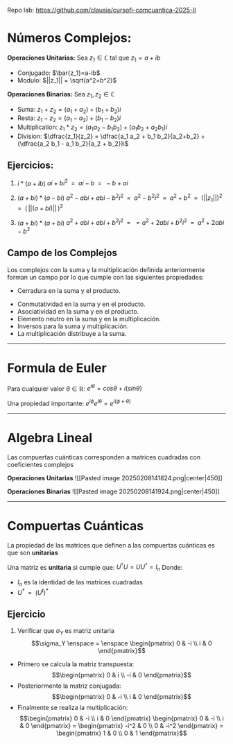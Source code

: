 Repo lab: https://github.com/clausia/cursofi-comcuantica-2025-II

# Números Complejos:

**Operaciones Unitarias:**
Sea  $z_1 \in \mathbb{C}$  tal que  $z_1 = a+ib$
- Conjugado:  $\bar{z_1}=a-ib$
- Modulo:  $||z_1|| = \sqrt{a^2+b^2}$

**Operaciones Binarias:**
Sea  $z_1, z_2 \in \mathbb{C}$ 
- Suma:  $z_1 + z_2 = (a_1 + a_2) + (b_1 + b_2)i$
- Resta:  $z_1 - z_2 = (a_1 - a_2) + (b_1 - b_2)i$
- Multiplication:  $z_1 * z_2 = (a_1a_2 - b_1b_2) + (a_1b_2 + a_2b_1)i$
- Division:  $\dfrac{z_1}{z_2} = \dfrac{a_1 a_2 + b_1 b_2}{a_2+b_2} + (\dfrac{a_2 b_1 - a_1 b_2}{a_2 + b_2})i$

## Ejercicios:

1. $i * (a + ib)$
$ai + bi^2 \enspace = \enspace ai-b \enspace = \enspace -b + ai$

2. $(a+bi) * (a-bi)$
$a^2−abi+abi−b^2i^2 \enspace = \enspace a^2 - b^2 i^2 \enspace = \enspace a^2 + b^2 \enspace = \enspace (||z_1||)^2 \enspace = \enspace (\,||(a+bi)||\,)^2$

3. $( a+ bi ) * (a+bi)$
$a^2 + abi + abi + b^2i^2 \enspace = \enspace = a^2 + 2abi + b^2 i^2 \enspace = \enspace a^2 + 2abi - b^2$

## Campo de los Complejos

Los complejos con la suma y la multiplicación definida anteriormente forman un campo por lo que cumple con las siguientes propiedades:
+ Cerradura en la suma y el producto.
* Conmutatividad en la suma y en el producto.
* Asociatividad en la suma y en el producto.
* Elemento neutro en la suma y en la multiplicación.
* Inversos para la suma y multiplicación.
* La multiplicación distribuye a la suma.

___

# Formula de Euler

Para cualquier valor $\theta \in \mathbb{R}:$
	$e^{i\theta} = cos \theta + i(sin \theta)$

Una propiedad importante:  $e^{i \phi} e^{i \theta} = e^{i(\phi + \theta)}$
___

# Algebra Lineal

Las compuertas cuánticas corresponden a matrices cuadradas con coeficientes complejos

**Operaciones Unitarias**
![[Pasted image 20250208141824.png|center|450]]

**Operaciones Binarias**
![[Pasted image 20250208141924.png|center|450]]

___

# Compuertas Cuánticas

La propiedad de las matrices que definen a las compuertas cuánticas es que son **unitarias**

Una matriz es **unitaria** si cumple que:
	$U^{\dagger}U = U U^{\dagger} = I_n$
Donde:
- $I_n$ es la identidad de las matrices cuadradas
- $U^{\dagger} \enspace = \enspace (U^t)^{*}$

## Ejercicio

1. Verificar que $\sigma_Y$ es matriz unitaria
$$\sigma_Y \enspace = \enspace \begin{pmatrix}  
0 & -i \\  
i & 0  
\end{pmatrix}$$
- Primero se calcula la matriz transpuesta:
$$\begin{pmatrix}  
0 & i \\  
-i & 0  
\end{pmatrix}$$
- Posteriormente la matriz conjugada:
$$\begin{pmatrix}  
0 & -i \\  
i & 0  
\end{pmatrix}$$
- Finalmente se realiza la multiplicación:
$$\begin{pmatrix}  
0 & -i \\  
i & 0  
\end{pmatrix}
\begin{pmatrix}  
0 & -i \\  
i & 0  
\end{pmatrix} = 
\begin{pmatrix}  
-i^2 & 0 \\  
0 & -i^2  
\end{pmatrix} = 
\begin{pmatrix}  
1 & 0 \\  
0 & 1  
\end{pmatrix}$$

